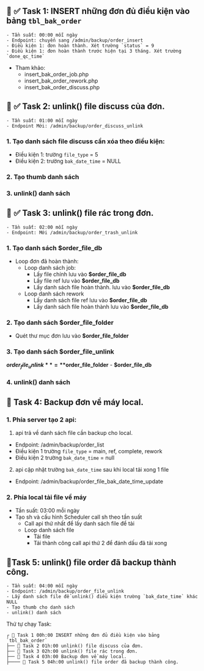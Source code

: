 ## 📌 ✅ Task 1: INSERT những đơn đủ điều kiện vào bảng `tbl_bak_order`

```
- Tần suất: 00:00 mỗi ngày
- Endpoint: chuyển sang /admin/backup/order_insert
- Điều kiện 1: đơn hoàn thành. Xét trường `status` = 9
- Điều kiện 1: đơn hoàn thành trước hiện tại 3 tháng. Xét trường `done_qc_time`
```

- Tham khảo:
  - insert_bak_order_job.php
  - insert_bak_order_rework.php
  - insert_bak_order_discuss.php

## 📌 ✅ Task 2: unlink() file discuss của đơn.

```
- Tần suất: 01:00 mỗi ngày
- Endpoint Mới: /admin/backup/order_discuss_unlink
```

### 1. Tạo danh sách file discuss cần xóa theo điều kiện:

- Điều kiện 1: trường `file_type` = 5
- Điều kiện 2: trường `bak_date_time` = NULL

### 2. Tạo thumb danh sách

### 3. unlink() danh sách

## 📌 ✅ Task 3: unlink() file rác trong đơn.

```
- Tần suất: 02:00 mỗi ngày
- Endpoint: Mới /admin/backup/order_trash_unlink
```

### 1. Tạo danh sách **$order_file_db**

- Loop đơn đã hoàn thành:
  - Loop danh sách job:
    - Lấy file chính lưu vào **$order_file_db**
    - Lấy file ref lưu vào **$order_file_db**
    - Lấy danh sách file hoàn thành. lưu vào **$order_file_db**
  - Loop danh sách rework
    - Lấy danh sách file ref lưu vào **$order_file_db**
    - Lấy danh sách file hoàn thành lưu vào **$order_file_db**

### 2. Tạo danh sách **$order_file_folder**

- Quét thư mục đơn lưu vào **$order_file_folder**

### 3. Tạo danh sách **$order_file_unlink**

**$order_file_unlink** = **$order_file_folder** - **$order_file_db**

### 4. unlink() danh sách

## 📌 Task 4: Backup đơn về máy local.

### 1. Phía server tạo 2 api:

1. api trả về danh sách file cần backup cho local.

- Endpoint: /admin/backup/order_list
- Điều kiện 1 trường `file_type` = main, ref, complete, rework
- Điều kiện 2 trường `bak_date_time` = null

2. api cập nhật trường `bak_date_time` sau khi local tải xong 1 file

- Endpoint: /admin/backup/order_file_bak_date_time_update

### 2. Phía local tải file về máy

- Tần suất: 03:00 mỗi ngày
- Tạo sh và cấu hình Scheduler call sh theo tần suất
  - Call api thứ nhất để lấy danh sách file để tải
  - Loop danh sách file
    - Tải file
    - Tải thành công call api thứ 2 để đánh dấu đã tải xong

## 📌Task 5: unlink() file order đã backup thành công.

```
- Tần suất: 04:00 mỗi ngày
- Endpoint: /admin/backup/order_file_unlink
- Lấy danh sách file để unlink() điều kiện trường `bak_date_time` khác NULL
- Tạo thumb cho danh sách
- unlink() danh sách
```

Thứ tự chạy Task:

```
┌ 📌 Task 1 00h:00 INSERT những đơn đủ điều kiện vào bảng `tbl_bak_order`
├── 📌 Task 2 01h:00 unlink() file discuss của đơn.
├── 📌 Task 3 02h:00 unlink() file rác trong đơn.
├── 📌 Task 4 03h:00 Backup đơn về máy local.
├──── 📌 Task 5 04h:00 unlink() file order đã backup thành công.

```
